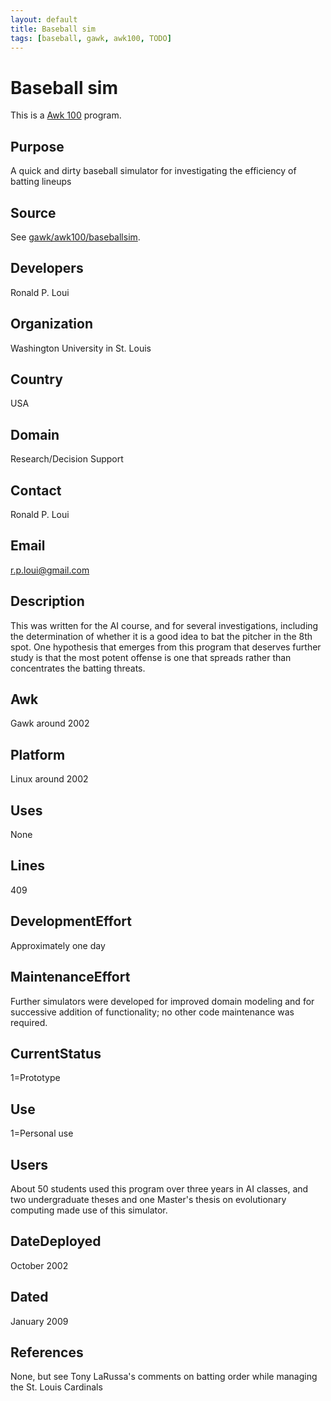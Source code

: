 ```yaml
---
layout: default
title: Baseball sim
tags: [baseball, gawk, awk100, TODO]
---
```


# Baseball sim

This is a [Awk 100][1] program.

## Purpose

A quick and dirty baseball simulator for investigating the efficiency
of batting lineups

## Source

See [gawk/awk100/baseballsim][2].

## Developers

Ronald P. Loui 

## Organization

Washington University in St. Louis 

## Country

USA 

## Domain

Research/Decision Support 

## Contact

Ronald P. Loui 

## Email

<r.p.loui@gmail.com>

## Description

This was written for the AI course, and for several investigations,
including the determination of whether it is a good idea to bat the
pitcher in the 8th spot.  One hypothesis that emerges from this program
that deserves further study is that the most potent offense is one that
spreads rather than concentrates the batting threats.

## Awk

Gawk around 2002 

## Platform

Linux around 2002 

## Uses

None 

## Lines

409 

## DevelopmentEffort

Approximately one day 

## MaintenanceEffort

Further simulators were developed for improved domain modeling and
for successive addition of functionality; no other code maintenance
was required.

## CurrentStatus

1=Prototype 

## Use

1=Personal use 

## Users

About 50 students used this program over three years in AI classes,
and two undergraduate theses and one Master's thesis on evolutionary
computing made use of this simulator.

## DateDeployed

October 2002 

## Dated

January 2009 

## References

None, but see Tony LaRussa's comments on batting order while managing
the St. Louis Cardinals

[1]: http://awk.info/?awk100
[2]: http://code.google.com/p/lawker/source/browse/fridge/gawk/awk100/baseballsim

